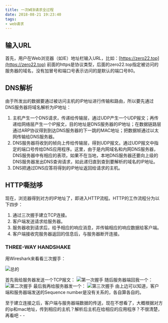 ```yaml
---
title: 一次WEB请求全过程
date: 2018-08-21 19:23:40
tags:
- web请求
---
```


##  输入URL

首先，用户在Web浏览器（如IE）地址栏输入URL，比如：[https://zero22.top](https://zero22.top) 前面的https是协议类型，后面的zero22.top指定被访问的服务器的域名，没有加冒号和端口号表示访问的是默认的端口号80。

<!--more-->

## DNS解析

由于所发出的数据要通过被访问主机的IP地址进行传输和路由，所以要先通过DNS服务器将域名解析为IP地址：

 1. 主机产生一个DNS请求，传递给传输层，通过UDP产生一个UDP报文；再传递给网络层产生一个IP报文，目的地址是DNS服务器的IP地址；在数据链路层通过ARP协议得到到达DNS服务器的下一跳的MAC地址；把数据帧通过以太网传输给DNS服务器。
 2. DNS服务器将收到的帧向上传给传输层，得到UDP报文。通过UDP报文中指定的端口号传给DNS应用程序。这里，由于是内网域名和内网DNS服务器，DNS服务器中有相应的表项，如果不在当地，本地DNS服务器还要向上级的DNS服务器发出DNS查询请求，如此递归直到查到要解析的域名的IP地址。
 3. DNS把通过DNS应答将得到的IP地址返回给请求的主机。

## HTTP嘶挞哆

现在，浏览器得到对方的IP地址了，即进入HTTP流程。HTTP的工作流程分为以下四步：

 1. 通过三次握手建立TCP连接。
 2. 客户端发送请求给服务器。
 3. 服务器收到请求后，给予相应的响应消息，并传输相应的响应数据给客户端。
 4. 客户端接收完服务器返回的信息后，与服务器断开连接。

### THREE-WAY HANDSHAKE

用Wireshark来看看三次握手：

![总的](https://image.zero22.top/three-way-handshark.png)

首先我给服务器发送一个TCP报文：
![第一次握手](https://image.zero22.top/handshark-1.png)
随后服务器端回我一个：
![第二次握手](https://image.zero22.top/handshark-2.png)
最后我再给服务器发一个：
![第三次握手](https://image.zero22.top/handshark-3.png)
由上边可以知道，客户端和服务器端发送的Sequence number是没有关系的，各自算各自的。

至于建立连接之后，客户端与服务器端数据的传送，现在不想看了，大概根据对方的ip和mac地址，传到相应的主机？解析后主机在给相应的应用程序？不很清楚，再看吧 - -